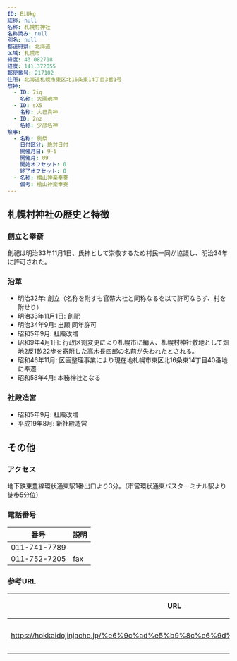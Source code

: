 ```yaml
---
ID: EiUkg
総称: null
名称: 札幌村神社
名称読み: null
別名: null
都道府県: 北海道
区域: 札幌市
緯度: 43.082718
経度: 141.372055
郵便番号: 217102
住所: 北海道札幌市東区北16条東14丁目3番1号
祭神:
  - ID: 7iq
    名称: 大國魂神
  - ID: sX5
    名称: 大己貴神
  - ID: 2nz
    名称: 少彦名神
祭事:
  - 名称: 例祭
    日付区分: 絶対日付
    開催月日: 9-5
    開催月: 09
    開始オフセット: 0
    終了オフセット: 0
  - 名称: 檜山神楽奉奏
    備考: 檜山神楽奉奏
---
```


## 札幌村神社の歴史と特徴

### 創立と奉斎

創祀は明治33年11月1日、氏神として崇敬するため村民一同が協議し、明治34年に許可された。

### 沿革

- 明治32年: 創立（名称を附すも官幣大社と同称なるを以て許可ならず、村を附せり）
- 明治33年11月1日: 創祀
- 明治34年9月: 出願 同年許可
- 昭和5年9月: 社殿改増
- 昭和9年4月1日: 行政区割変更により札幌市に編入、札幌村神社敷地として畑地2反1畝22歩を寄附した高木長四郎の名前が失われたとされる。
- 昭和46年11月: 区画整理事業により現在地札幌市東区北16条東14丁目40番地に奉遷
- 昭和58年4月: 本務神社となる

### 社殿造営

- 昭和5年9月: 社殿改増
- 平成19年8月: 新社殿造営

## その他

### アクセス

地下鉄東豊線環状通東駅1番出口より3分。（市営環状通東バスターミナル駅より徒歩5分位）

### 電話番号

| 番号         | 説明 |
| ------------ | ---- |
| 011-741-7789 |      |
| 011-752-7205 | fax  |

### 参考URL

| URL                                                                        | 説明   |
| -------------------------------------------------------------------------- | ------ |
| https://hokkaidojinjacho.jp/%e6%9c%ad%e5%b9%8c%e6%9d%91%e7%a5%9e%e7%a4%be/ | 神社庁 |
